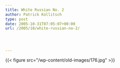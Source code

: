 ```yaml
---
title: White Russian No. 2
author: Patrick Kollitsch
type: post
date: 2005-10-31T07:05:07+00:00
url: /2005/10/white-russian-no-2/




---
```

{{< figure src="/wp-content/old-images/176.jpg" >}}